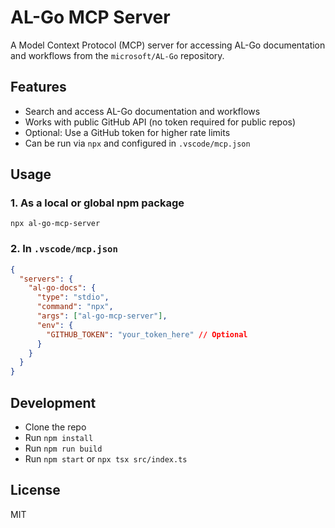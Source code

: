 # AL-Go MCP Server

A Model Context Protocol (MCP) server for accessing AL-Go documentation and workflows from the `microsoft/AL-Go` repository.

## Features
- Search and access AL-Go documentation and workflows
- Works with public GitHub API (no token required for public repos)
- Optional: Use a GitHub token for higher rate limits
- Can be run via `npx` and configured in `.vscode/mcp.json`

## Usage

### 1. As a local or global npm package

```
npx al-go-mcp-server
```

### 2. In `.vscode/mcp.json`

```json
{
  "servers": {
    "al-go-docs": {
      "type": "stdio",
      "command": "npx",
      "args": ["al-go-mcp-server"],
      "env": {
        "GITHUB_TOKEN": "your_token_here" // Optional
      }
    }
  }
}
```

## Development

- Clone the repo
- Run `npm install`
- Run `npm run build`
- Run `npm start` or `npx tsx src/index.ts`

## License
MIT